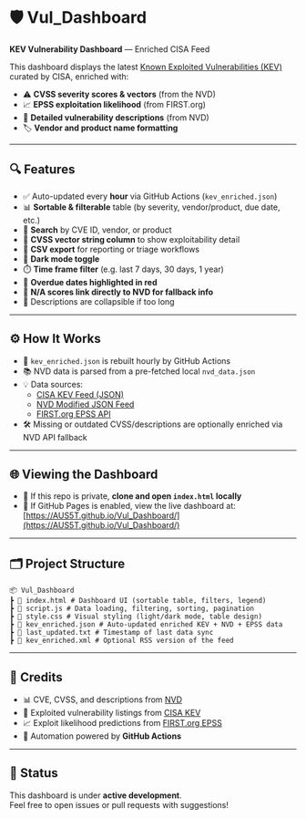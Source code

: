 # 🛡️ Vul_Dashboard  
**KEV Vulnerability Dashboard** — Enriched CISA Feed

This dashboard displays the latest [Known Exploited Vulnerabilities (KEV)](https://www.cisa.gov/known-exploited-vulnerabilities-catalog) curated by CISA, enriched with:

- ⚠️ **CVSS severity scores & vectors** (from the NVD)  
- 📈 **EPSS exploitation likelihood** (from FIRST.org)  
- 📝 **Detailed vulnerability descriptions** (from NVD)  
- 🏷️ **Vendor and product name formatting**

---

## 🔍 Features

- ✅ Auto-updated every **hour** via GitHub Actions (`kev_enriched.json`)
- 📊 **Sortable & filterable** table (by severity, vendor/product, due date, etc.)
- 🔎 **Search** by CVE ID, vendor, or product
- 🧠 **CVSS vector string column** to show exploitability detail
- 📁 **CSV export** for reporting or triage workflows
- 🌙 **Dark mode toggle**
- ⏱️ **Time frame filter** (e.g. last 7 days, 30 days, 1 year)
- 🚨 **Overdue dates highlighted in red**
- 🧩 **N/A scores link directly to NVD for fallback info**
- 🔽 Descriptions are collapsible if too long

---

## ⚙️ How It Works

- 🔄 `kev_enriched.json` is rebuilt hourly by GitHub Actions
- 📚 NVD data is parsed from a pre-fetched local `nvd_data.json`
- 💡 Data sources:
  - [CISA KEV Feed (JSON)](https://www.cisa.gov/sites/default/files/feeds/known_exploited_vulnerabilities.json)
  - [NVD Modified JSON Feed](https://nvd.nist.gov/vuln/data-feeds)
  - [FIRST.org EPSS API](https://www.first.org/epss)
- 🛠️ Missing or outdated CVSS/descriptions are optionally enriched via NVD API fallback

---

## 🌐 Viewing the Dashboard

- 📂 If this repo is private, **clone and open `index.html` locally**  
- 🔗 If GitHub Pages is enabled, view the live dashboard at:  
  [https://AUS5T.github.io/Vul_Dashboard/](https://AUS5T.github.io/Vul_Dashboard/)

---

## 🗂️ Project Structure

```
📦 Vul_Dashboard
┣ 📄 index.html # Dashboard UI (sortable table, filters, legend)
┣ 📄 script.js # Data loading, filtering, sorting, pagination
┣ 📄 style.css # Visual styling (light/dark mode, table design)
┣ 📄 kev_enriched.json # Auto-updated enriched KEV + NVD + EPSS data
┣ 📄 last_updated.txt # Timestamp of last data sync
┣ 📄 kev_enriched.xml # Optional RSS version of the feed
```


---

## 🤝 Credits

- 📊 CVE, CVSS, and descriptions from [NVD](https://nvd.nist.gov/)
- 🔐 Exploited vulnerability listings from [CISA KEV](https://www.cisa.gov/known-exploited-vulnerabilities-catalog)
- 📈 Exploit likelihood predictions from [FIRST.org EPSS](https://www.first.org/epss/)
- 🤖 Automation powered by **GitHub Actions**

---

## 🚧 Status

This dashboard is under **active development**.  
Feel free to open issues or pull requests with suggestions!

